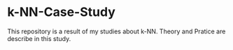 # k-NN-Case-Study
This repository is a result of my studies about k-NN. Theory and Pratice are describe in this study.
